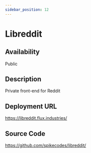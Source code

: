 ```yaml
---
sidebar_position: 12
---
```


# Libreddit

## Availability
Public

## Description
Private front-end for Reddit 

## Deployment URL
https://libreddit.flux.industries/

## Source Code
https://github.com/spikecodes/libreddit/